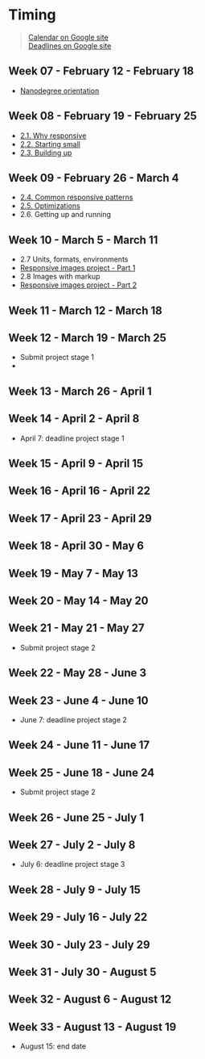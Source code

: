 # Timing

> [Calendar on Google site](https://sites.google.com/knowlabs.com/gdnd2017/calendar)  
> [Deadlines on Google site](https://sites.google.com/knowlabs.com/gdnd2017/deadlines)   

## Week 07 - February 12 - February 18  
- [Nanodegree orientation](https://github.com/yper/MWSND-notes-and-extras/blob/master/1.%20Nanodegree%20orientation/1-nanodegree-orientation.md)

## Week 08 - February 19 - February 25  
- [2.1. Why responsive](https://github.com/yper/MWSND-notes-and-extras/blob/master/2.%20Accessible%20%26%20responsive%20web%20apps/1-why-responsive.md)
- [2.2. Starting small](https://github.com/yper/MWSND-notes-and-extras/blob/master/2.%20Accessible%20%26%20responsive%20web%20apps/2-starting-small.md)
- [2.3. Building up](https://github.com/yper/MWSND-notes-and-extras/blob/master/2.%20Accessible%20%26%20responsive%20web%20apps/3-building-up.md)

## Week 09 - February 26 - March 4
- [2.4. Common responsive patterns](https://github.com/yper/MWSND-notes-and-extras/blob/master/2.%20Accessible%20%26%20responsive%20web%20apps/4-common-responsive-patterns.md)  
- [2.5. Optimizations](https://github.com/yper/MWSND-notes-and-extras/blob/master/2.%20Accessible%20%26%20responsive%20web%20apps/5-optimizations.md)  
- 2.6. Getting up and running  

## Week 10 - March 5 - March 11
- 2.7 Units, formats, environments  
- [Responsive images project - Part 1](https://github.com/yper/MWSND-responsive-images-project/tree/98510827d28540b9d134c3ba02e1c91c578310bc)   
- 2.8 Images with markup  
- [Responsive images project - Part 2](https://github.com/yper/MWSND-responsive-images-project/commit/8198868aaac63a921f707d35715a8ab246352fb3)   

## Week 11 - March 12 - March 18

## Week 12 - March 19 - March 25
- Submit project stage 1
- 
## Week 13 - March 26 - April 1

## Week 14 - April 2 - April 8
- April 7: deadline project stage 1

## Week 15 - April 9 - April 15

## Week 16 - April 16 - April 22

## Week 17 - April 23 - April 29

## Week 18 - April 30 - May 6

## Week 19 - May 7 - May 13

## Week 20 - May 14 - May 20

## Week 21 - May 21 - May 27
- Submit project stage 2

## Week 22 - May 28 - June 3

## Week 23 - June 4 - June 10
- June 7: deadline project stage 2

## Week 24 - June 11	- June 17

## Week 25 - June 18	- June 24
- Submit project stage 2

## Week 26 - June 25	- July 1

## Week 27 - July 2 - July 8
- July 6: deadline project stage 3

## Week 28 - July 9	- July 15

## Week 29 - July 16	- July 22

## Week 30 - July 23	- July 29

## Week 31 - July 30	- August 5

## Week 32 - August 6 - August 12

## Week 33 - August 13 - August 19
- August 15: end date

